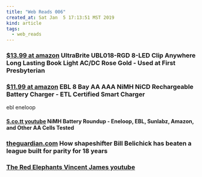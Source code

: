 ```yaml
---
title: "Web Reads 006"
created_at: Sat Jan  5 17:13:51 MST 2019
kind: article
tags:
  - web_reads
---
```


<h3>
  <a href="https://www.amazon.com/UltraBrite-UBL018-RGD-8-LED-Anywhere-Lasting/dp/B072Q4P8KC" target="_blank">$13.99 at amazon</a>
  UltraBrite UBL018-RGD 8-LED Clip Anywhere Long Lasting Book Light AC/DC Rose Gold -
  Used at First Presbyterian
</h3>

<h3>
  <a href="https://www.amazon.com/EBL-NiMH-Rechargeable-Battery-Charger/dp/B00EB7812C" target="_blank">$11.99 at amazon</a>
  EBL 8 Bay AA AAA NiMH NiCD Rechargeable Battery Charger - ETL Certified Smart Charger 
</h3>

ebl eneloop

<h4>
  <a href="https://www.youtube.com/watch?v=846m-boWB64" target="_blank">S.co.tt youtube</a>
  NiMH Battery Roundup - Eneloop, EBL, Sunlabz, Amazon, and Other AA Cells Tested
</h4>

<h3>
  <a href="https://www.theguardian.com/sport/2019/jan/29/bill-belichick-new-england-patriots-strategy-nfl-super-bowl-liii" target="_blank">theguardian.com</a>
  How shapeshifter Bill Belichick has beaten a league built for parity for 18 years 
</h3>

<h3>
  <a href="https://www.youtube.com/channel/UCNiNWbmPWehjpQohglWsKxw" target="_blank">The Red Elephants Vincent James youtube</a>
</h3>

<!--
html boilerplate fragments
<a href="" target="_blank"></a>
<a name=""></a>
<img src="" width="400px">
<ul>
  <li></li>
  <li><a href="" target="_blank"></a></li>
</ul>
<pre>
</pre>
<p style="margin-bottom: 2em;"></p>
<hr style="border: 0; height: 3px; background: #333; background-image: linear-gradient(to right, #ccc, #333, #ccc);">
<pre><code>
</code></pre>
<math xmlns='http://www.w3.org/1998/Math/MathML' display='block'>
</math>
:-->
